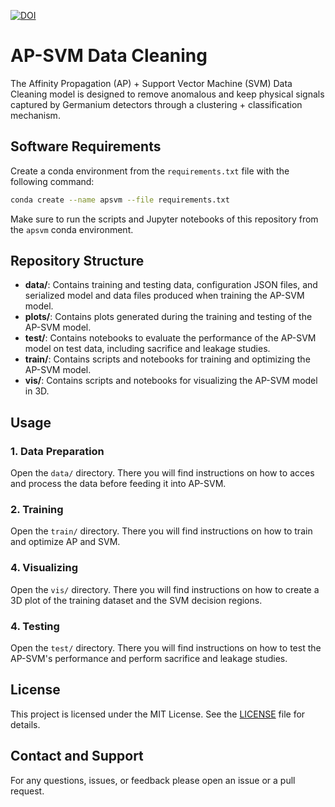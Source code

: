 [![DOI](https://sandbox.zenodo.org/badge/848598691.svg)](https://sandbox.zenodo.org/doi/10.5072/zenodo.105284)

# AP-SVM Data Cleaning

The Affinity Propagation (AP) + Support Vector Machine (SVM) Data Cleaning model is designed to remove anomalous and keep physical signals captured by Germanium detectors through a clustering + classification mechanism.

## Software Requirements

Create a conda environment from the `requirements.txt` file with the following command:
```bash
conda create --name apsvm --file requirements.txt
```
Make sure to run the scripts and Jupyter notebooks of this repository from the `apsvm` conda environment.

## Repository Structure

- **data/**: Contains training and testing data, configuration JSON files, and serialized model and data files produced when training the AP-SVM model.
- **plots/**: Contains plots generated during the training and testing of the AP-SVM model.
- **test/**: Contains notebooks to evaluate the performance of the AP-SVM model on test data, including sacrifice and leakage studies.
- **train/**: Contains scripts and notebooks for training and optimizing the AP-SVM model.
- **vis/**: Contains scripts and notebooks for visualizing the AP-SVM model in 3D.

## Usage

### 1. Data Preparation

Open the `data/` directory. There you will find instructions on how to acces and process the data before feeding it into AP-SVM. 

### 2. Training

Open the `train/` directory. There you will find instructions on how to train and optimize AP and SVM.  

### 4. Visualizing

Open the `vis/` directory. There you will find instructions on how to create a 3D plot of the training dataset and the SVM decision regions.

### 4. Testing

Open the `test/` directory. There you will find instructions on how to test the AP-SVM's performance and perform sacrifice and leakage studies. 


## License

This project is licensed under the MIT License. See the [LICENSE](LICENSE) file for details.

## Contact and Support

For any questions, issues, or feedback please open an issue or a pull request.